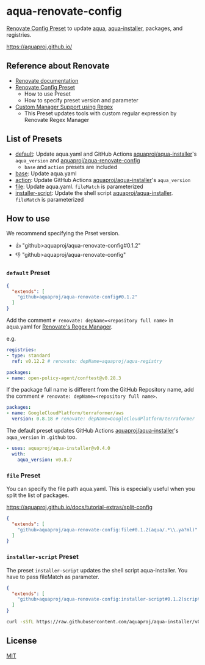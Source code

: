 # aqua-renovate-config

[Renovate Config Preset](https://docs.renovatebot.com/config-presets/) to update [aqua](https://github.com/aquaproj/aqua), [aqua-installer](https://github.com/aquaproj/aqua-installer), packages, and registries.

https://aquaproj.github.io/

## Reference about Renovate

* [Renovate documentation](https://docs.renovatebot.com/)
* [Renovate Config Preset](https://docs.renovatebot.com/config-presets/)
  * How to use Preset
  * How to specify preset version and parameter
* [Custom Manager Support using Regex](https://docs.renovatebot.com/modules/manager/regex/)
  * This Preset updates tools with custom regular expression by Renovate Regex Manager

## List of Presets

* [default](default.json): Update aqua.yaml and GitHub Actions [aquaproj/aqua-installer](https://github.com/aquaproj/aqua-installer)'s `aqua_version` and [aquaproj/aqua-renovate-config](https://github.com/aquaproj/aqua-renovate-config)
  * `base` and `action` presets are included
* [base](base.json): Update aqua.yaml
* [action](action.json): Update GitHub Actions [aquaproj/aqua-installer](https://github.com/aquaproj/aqua-installer)'s `aqua_version`
* [file](file.json): Update aqua.yaml. `fileMatch` is parameterized
* [installer-script](installer-script.json): Update the shell script [aquaproj/aqua-installer](https://github.com/aquaproj/aqua-installer). `fileMatch` is parameterized

## How to use

We recommend specifying the Prset version.

* :thumbsup: "github>aquaproj/aqua-renovate-config#0.1.2"
* :thumbsdown: "github>aquaproj/aqua-renovate-config"

### `default` Preset

```json
{
  "extends": [
    "github>aquaproj/aqua-renovate-config#0.1.2"
  ]
}
```

Add the comment `# renovate: depName=<repository full name>` in aqua.yaml for [Renovate's Regex Manager](https://docs.renovatebot.com/modules/manager/regex/).

e.g.

```yaml
registries:
- type: standard
  ref: v0.12.2 # renovate: depName=aquaproj/aqua-registry

packages:
- name: open-policy-agent/conftest@v0.28.3
```

If the package full name is different from the GitHub Repository name,
add the comment `# renovate: depName=<repository full name>`.

```yaml
packages:
- name: GoogleCloudPlatform/terraformer/aws
  version: 0.8.18 # renovate: depName=GoogleCloudPlatform/terraformer
```

The default preset updates GitHub Actions [aquaproj/aqua-installer](https://github.com/aquaproj/aqua-installer)'s `aqua_version` in `.github` too.

```yaml
- uses: aquaproj/aqua-installer@v0.4.0
  with:
    aqua_version: v0.8.7
```

### `file` Preset

You can specify the file path aqua.yaml.
This is especially useful when you split the list of packages.

https://aquaproj.github.io/docs/tutorial-extras/split-config

```json
{
  "extends": [
    "github>aquaproj/aqua-renovate-config:file#0.1.2(aqua/.*\\.ya?ml)"
  ]
}
```

### `installer-script` Preset

The preset `installer-script` updates the shell script aqua-installer.
You have to pass fileMatch as parameter.

```json
{
  "extends": [
    "github>aquaproj/aqua-renovate-config:installer-script#0.1.2(scripts/.*\\.sh)"
  ]
}
```

```sh
curl -sSfL https://raw.githubusercontent.com/aquaproj/aqua-installer/v0.4.0/aqua-installer | bash
```

## License

[MIT](LICENSE)
